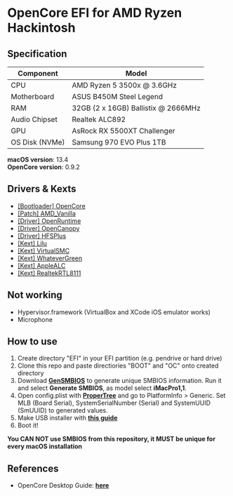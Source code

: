 # OpenCore EFI for AMD Ryzen Hackintosh

## Specification

| **Component**  | **Model**                           |
| -------------- | ----------------------------------- |
| CPU            | AMD Ryzen 5 3500x @ 3.6GHz          |
| Motherboard    | ASUS B450M Steel Legend             |
| RAM            | 32GB (2 x 16GB) Ballistix @ 2666MHz |
| Audio Chipset  | Realtek ALC892                      |
| GPU            | AsRock RX 5500XT Challenger         |
| OS Disk (NVMe) | Samsung 970 EVO Plus 1TB            |

**macOS version**: 13.4
<br>
**OpenCore version**: 0.9.2

## Drivers & Kexts

- [[Bootloader] OpenCore](https://github.com/acidanthera/OpenCorePkg)
- [[Patch] AMD_Vanilla](https://github.com/AMD-OSX/AMD_Vanilla)
- [[Driver] OpenRuntime](https://github.com/acidanthera/OpenCorePkg)
- [[Driver] OpenCanopy](https://github.com/acidanthera/OpenCorePkg)
- [[Driver] HFSPlus](https://github.com/acidanthera/OcBinaryData/blob/master/Drivers/HfsPlus.efi)
- [[Kext] Lilu](https://github.com/acidanthera/Lilu)
- [[Kext] VirtualSMC](https://github.com/acidanthera/VirtualSMC)
- [[Kext] WhateverGreen](https://github.com/acidanthera/WhateverGreen)
- [[Kext] AppleALC](https://github.com/acidanthera/AppleALC)
- [[Kext] RealtekRTL8111](https://bitbucket.org/RehabMan/os-x-realtek-network/downloads/)

## Not working

- Hypervisor.framework (VirtualBox and XCode iOS emulator works)
- Microphone

## How to use

1. Create directory "EFI" in your EFI partition (e.g. pendrive or hard drive)
2. Clone this repo and paste directiories "BOOT" and "OC" onto created directory
3. Download [**GenSMBIOS**](https://github.com/corpnewt/GenSMBIOS) to generate unique SMBIOS information. Run it and select **Generate SMBIOS**, as model select **iMacPro1,1**.
4. Open config.plist with [**ProperTree**](https://github.com/corpnewt/ProperTree) and go to PlatformInfo > Generic. Set MLB (Board Serial), SystemSerialNumber (Serial) and SystemUUID (SmUUID) to generated values.
5. Make USB installer with [**this guide**](https://dortania.github.io/OpenCore-Install-Guide/installer-guide/)
6. Boot it!

**You CAN NOT use SMBIOS from this repository, it MUST be unique for every macOS installation**

## References

- OpenCore Desktop Guide: [**here**](https://dortania.github.io/OpenCore-Install-Guide/)
